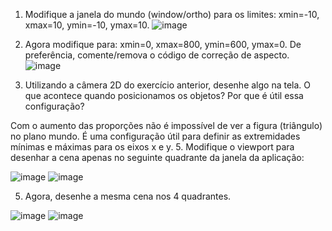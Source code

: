 1. Modifique a janela do mundo (window/ortho) para os limites: xmin=-10, xmax=10, ymin=-10, ymax=10.
 ![image](https://github.com/Guilherme-Maia-Nogueira/Processamento-Gr-fico/assets/166163081/9e444deb-aa3f-4976-a72d-1ac29f482563)

2. Agora modifique para: xmin=0, xmax=800, ymin=600, ymax=0. De preferência, comente/remova o código de correção de aspecto.
 ![image](https://github.com/Guilherme-Maia-Nogueira/Processamento-Gr-fico/assets/166163081/f0f6ef38-c5c9-4ce3-abb4-667724c42265)

3. Utilizando a câmera 2D do exercício anterior, desenhe algo na tela. O que acontece quando posicionamos os objetos? Por que é útil essa configuração?
   
Com o aumento das proporções não é impossível de ver a figura (triângulo) no plano mundo. É uma configuração útil para definir as extremidades mínimas e máximas para os eixos x e y. 
5. Modifique o viewport para desenhar a cena apenas no seguinte quadrante da janela da aplicação:
 
 ![image](https://github.com/Guilherme-Maia-Nogueira/Processamento-Gr-fico/assets/166163081/84d78826-6121-4884-9b3b-563f88bab4d8)
![image](https://github.com/Guilherme-Maia-Nogueira/Processamento-Gr-fico/assets/166163081/84cf3527-8ef7-4c5b-af3a-af0f051edfe4)

5. Agora, desenhe a mesma cena nos 4 quadrantes.
  
![image](https://github.com/Guilherme-Maia-Nogueira/Processamento-Gr-fico/assets/166163081/7f0d48fb-1cb7-4cad-8da5-e513089b845f)
![image](https://github.com/Guilherme-Maia-Nogueira/Processamento-Gr-fico/assets/166163081/4fe7b923-734b-46e3-807a-ecb552c3b714)
